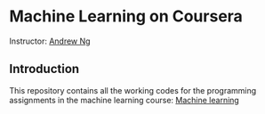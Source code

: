 # Machine Learning on Coursera

Instructor: [Andrew Ng](https://www.andrewng.org/)

## Introduction

This repository contains all the working codes for the programming assignments in the machine learning course: [Machine learning](https://www.coursera.org/learn/machine-learning/home/welcome)
